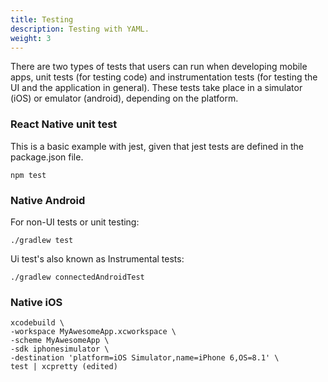 ```yaml
---
title: Testing
description: Testing with YAML.
weight: 3
---
```


There are two types of tests that users can run when developing mobile apps, unit tests (for testing code) and instrumentation tests (for testing the UI and the application in general). These tests take place in a simulator (iOS) or emulator (android), depending on the platform.

### React Native unit test

This is a basic example with jest, given that jest tests are defined in the package.json file.

    npm test

### Native Android

For non-UI tests or unit testing:

    ./gradlew test

Ui test's also known as Instrumental tests:

    ./gradlew connectedAndroidTest

### Native iOS

    xcodebuild \
    -workspace MyAwesomeApp.xcworkspace \
    -scheme MyAwesomeApp \
    -sdk iphonesimulator \
    -destination 'platform=iOS Simulator,name=iPhone 6,OS=8.1' \
    test | xcpretty (edited) 
